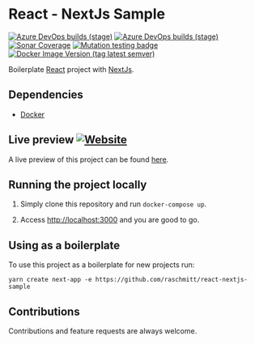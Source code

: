 # React - NextJs Sample

[![Azure DevOps builds (stage)](https://img.shields.io/azure-devops/build/raschmitt/7618d927-8467-43e2-b5e9-1aeddc1fbfdc/29?label=Continuous%20Integration&stage=CI)](https://dev.azure.com/raschmitt/raschmitt/_build?definitionId=29)
[![Azure DevOps builds (stage)](https://img.shields.io/azure-devops/build/raschmitt/7618d927-8467-43e2-b5e9-1aeddc1fbfdc/29?label=Continuous%20Delivery&stage=CD)](https://dev.azure.com/raschmitt/raschmitt/_build?definitionId=29)
[![Sonar Coverage](https://img.shields.io/sonar/coverage/raschmitt_react-nextjs-sample?label=Code%20coverage&server=https%3A%2F%2Fsonarcloud.io&style=flat-square)](https://sonarcloud.io/dashboard?id=raschmitt_react-nextjs-sample)
[![Mutation testing badge](https://img.shields.io/endpoint?style=flat-square&url=https%3A%2F%2Fbadge-api.stryker-mutator.io%2Fgithub.com%2Fraschmitt%2Freact-nextjs-sample%2Fmain)](https://dashboard.stryker-mutator.io/reports/github.com/raschmitt/react-nextjs-sample/main)
[![Docker Image Version (tag latest semver)](https://img.shields.io/docker/v/raschmitt/react-nextjs-sample/latest?label=Latest%20Image&style=flat-square)](https://hub.docker.com/repository/docker/raschmitt/react-nextjs-sample)

Boilerplate [React](https://reactjs.org/) project with [NextJs](https://nextjs.org/).

## Dependencies

- [Docker](https://docs.docker.com/get-docker/)

## Live preview [![Website](https://img.shields.io/website?down_message=Unhealthy&label=Health%20Check&up_message=Healthy&url=https%3A%2F%2Freact-nextjs-sample-service-raschmitt.cloud.okteto.net%2Fhealth)](https://react-nextjs-sample-service-raschmitt.cloud.okteto.net/health)

A live preview of this project can be found [here](https://react-nextjs-sample-service-raschmitt.cloud.okteto.net).

## Running the project locally

1. Simply clone this repository and run `docker-compose up`.

2. Access [http://localhost:3000](http://localhost:3000) and you are good to go.

## Using as a boilerplate

To use this project as a boilerplate for new projects run:

`yarn create next-app -e https://github.com/raschmitt/react-nextjs-sample`

## Contributions

  Contributions and feature requests are always welcome.
